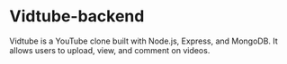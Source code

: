 # Vidtube-backend

Vidtube is a YouTube clone built with Node.js, Express, and MongoDB. It allows users to upload, view, and comment on videos.